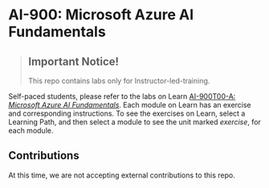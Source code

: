 # AI-900: Microsoft Azure AI Fundamentals

> ## Important Notice!
>
> This repo contains labs only for Instructor-led-training. 
>

Self-paced students, please refer to the labs on Learn [AI-900T00-A: *Microsoft Azure AI Fundamentals*](https://docs.microsoft.com/learn/certifications/courses/ai-900t00). Each module on Learn has an exercise and corresponding instructions. To see the exercises on Learn, select a Learning Path, and then select a module to see the unit marked *exercise*, for each module. 

## Contributions

At this time, we are not accepting external contributions to this repo. 